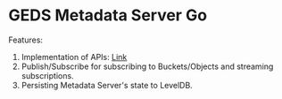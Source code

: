 
# GEDS Metadata Server Go

Features:
1. Implementation of APIs: [Link](https://github.com/IBM/GEDS/issues/14)
2. Publish/Subscribe for subscribing to Buckets/Objects and streaming subscriptions.
3. Persisting Metadata Server's state to LevelDB.
